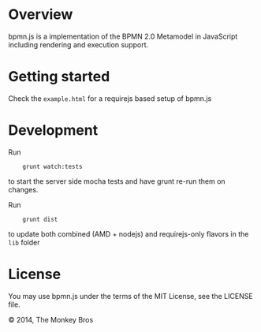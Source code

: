 Overview
========

bpmn.js is a implementation of the BPMN 2.0 Metamodel in JavaScript including rendering and execution support.

Getting started
===============

Check the `example.html` for a requirejs based setup of bpmn.js

Development
===========

Run
```
    grunt watch:tests
```   
to start the server side mocha tests and have grunt re-run them on changes.

Run
```
    grunt dist
```    
to update both combined (AMD + nodejs) and requirejs-only flavors in the `lib` folder

License
=======

You may use bpmn.js under the terms of the MIT License, see the LICENSE file.

&copy; 2014, The Monkey Bros

